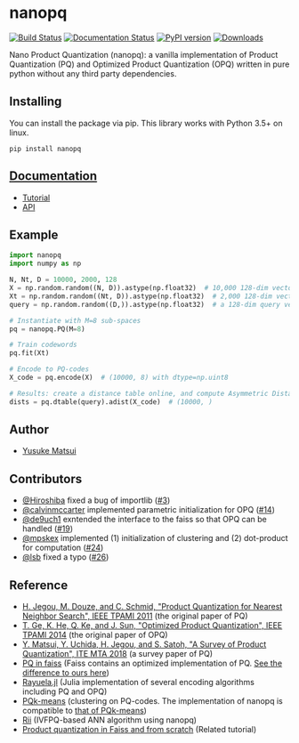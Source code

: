# nanopq

[![Build Status](https://github.com/matsui528/nanopq/actions/workflows/build.yml/badge.svg)](https://github.com/matsui528/nanopq/actions)
[![Documentation Status](https://readthedocs.org/projects/nanopq/badge/?version=latest)](https://nanopq.readthedocs.io/en/latest/?badge=latest)
[![PyPI version](https://badge.fury.io/py/nanopq.svg)](https://badge.fury.io/py/nanopq)
[![Downloads](https://pepy.tech/badge/nanopq)](https://pepy.tech/project/nanopq)

Nano Product Quantization (nanopq): a vanilla implementation of Product Quantization (PQ) and Optimized Product Quantization (OPQ) written in pure python without any third party dependencies.



## Installing
You can install the package via pip. This library works with Python 3.5+ on linux.
```
pip install nanopq
```

## [Documentation](https://nanopq.readthedocs.io/en/latest/index.html)
- [Tutorial](https://nanopq.readthedocs.io/en/latest/source/tutorial.html)
- [API](https://nanopq.readthedocs.io/en/latest/source/api.html)

## Example

```python
import nanopq
import numpy as np

N, Nt, D = 10000, 2000, 128
X = np.random.random((N, D)).astype(np.float32)  # 10,000 128-dim vectors to be indexed
Xt = np.random.random((Nt, D)).astype(np.float32)  # 2,000 128-dim vectors for training
query = np.random.random((D,)).astype(np.float32)  # a 128-dim query vector

# Instantiate with M=8 sub-spaces
pq = nanopq.PQ(M=8)

# Train codewords
pq.fit(Xt)

# Encode to PQ-codes
X_code = pq.encode(X)  # (10000, 8) with dtype=np.uint8

# Results: create a distance table online, and compute Asymmetric Distance to each PQ-code 
dists = pq.dtable(query).adist(X_code)  # (10000, ) 
```

## Author
- [Yusuke Matsui](http://yusukematsui.me)

## Contributors
- [@Hiroshiba](https://github.com/Hiroshiba) fixed a bug of importlib ([#3](https://github.com/matsui528/nanopq/pull/3))
- [@calvinmccarter](https://github.com/calvinmccarter) implemented parametric initialization for OPQ ([#14](https://github.com/matsui528/nanopq/pull/14))
- [@de9uch1](https://github.com/de9uch1) exntended the interface to the faiss so that OPQ can be handled ([#19](https://github.com/matsui528/nanopq/pull/19))
- [@mpskex](https://github.com/mpskex) implemented (1) initialization of clustering and (2) dot-product for computation ([#24](https://github.com/matsui528/nanopq/pull/24))
- [@lsb](https://github.com/lsb) fixed a typo ([#26](https://github.com/matsui528/nanopq/pull/26))


## Reference
- [H. Jegou, M. Douze, and C. Schmid, "Product Quantization for Nearest Neighbor Search", IEEE TPAMI 2011](https://ieeexplore.ieee.org/document/5432202/) (the original paper of PQ)
- [T. Ge, K. He, Q. Ke, and J. Sun, "Optimized Product Quantization", IEEE TPAMI 2014](https://ieeexplore.ieee.org/document/6678503/) (the original paper of OPQ)
- [Y. Matsui, Y. Uchida, H. Jegou, and S. Satoh, "A Survey of Product Quantization", ITE MTA 2018](https://www.jstage.jst.go.jp/article/mta/6/1/6_2/_pdf/) (a survey paper of PQ) 
- [PQ in faiss](https://github.com/facebookresearch/faiss/wiki/Faiss-building-blocks:-clustering,-PCA,-quantization#pq-encoding--decoding) (Faiss contains an optimized implementation of PQ. [See the difference to ours here](https://nanopq.readthedocs.io/en/latest/source/tutorial.html#difference-from-pq-in-faiss))
- [Rayuela.jl](https://github.com/una-dinosauria/Rayuela.jl) (Julia implementation of several encoding algorithms including PQ and OPQ)
- [PQk-means](https://github.com/DwangoMediaVillage/pqkmeans) (clustering on PQ-codes. The implementation of nanopq is compatible to [that of PQk-means](https://github.com/DwangoMediaVillage/pqkmeans/blob/master/tutorial/1_pqkmeans.ipynb))
- [Rii](https://github.com/matsui528/rii) (IVFPQ-based ANN algorithm using nanopq)
- [Product quantization in Faiss and from scratch](https://www.youtube.com/watch?v=PNVJvZEkuXo) (Related tutorial)

